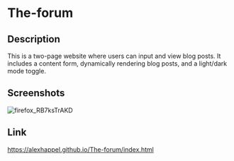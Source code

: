 # The-forum

## Description
This is a two-page website where users can input and view blog posts. It includes a content form, dynamically rendering blog posts, and a light/dark mode toggle. 

## Screenshots

![firefox_RB7ksTrAKD](https://github.com/AlexHappel/The-forum/assets/156026228/781421bb-261e-4398-b41c-67867a085d50)




## Link
https://alexhappel.github.io/The-forum/index.html
